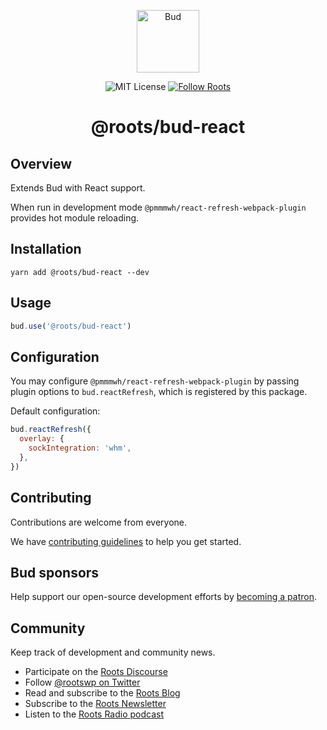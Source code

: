<p align="center">
  <img alt="Bud" src="https://cdn.roots.io/app/uploads/logo-bud.svg" height="100">
</p>

<p align="center">
  <img
    alt="MIT License"
    src="https://img.shields.io/github/license/roots/bud?color=%23525ddc&style=flat-square"
  />

  <a href="https://twitter.com/rootswp">
    <img
      alt="Follow Roots"
      src="https://img.shields.io/twitter/follow/rootswp.svg?style=flat-square&color=1da1f2"
    />
  </a>
</p>

<h1 align="center">
  <strong>@roots/bud-react</strong>
</h1>

## Overview

Extends Bud with React support.

When run in development mode `@pmmmwh/react-refresh-webpack-plugin` provides hot module reloading.

## Installation

`yarn add @roots/bud-react --dev`

## Usage

```js
bud.use('@roots/bud-react')
```

## Configuration

You may configure `@pmmmwh/react-refresh-webpack-plugin` by passing plugin options to `bud.reactRefresh`, which is registered by this package.

Default configuration:

```js
bud.reactRefresh({
  overlay: {
    sockIntegration: 'whm',
  },
})
```

## Contributing

Contributions are welcome from everyone.

We have [contributing guidelines](https://git.io/JTfPd) to help you get started.

## Bud sponsors

Help support our open-source development efforts by [becoming a patron](https://www.patreon.com/rootsdev).

## Community

Keep track of development and community news.

- Participate on the [Roots Discourse](https://discourse.roots.io/)
- Follow [@rootswp on Twitter](https://twitter.com/rootswp)
- Read and subscribe to the [Roots Blog](https://roots.io/blog/)
- Subscribe to the [Roots Newsletter](https://roots.io/subscribe/)
- Listen to the [Roots Radio podcast](https://roots.io/podcast/)
